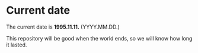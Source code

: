 # Current date

The current date is **1995.11.11.** (YYYY.MM.DD.)

This repository will be good when the world ends, so we will know how long it lasted.